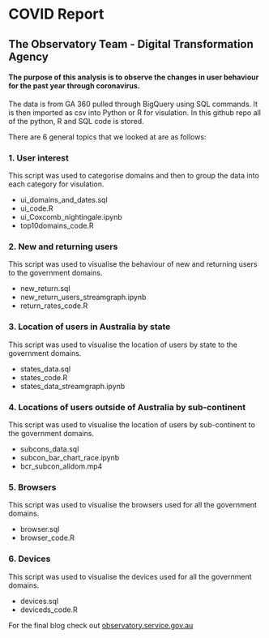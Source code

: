# COVID Report 
## The Observatory Team - Digital Transformation Agency
#### The purpose of this analysis is to observe the changes in user behaviour for the past year through coronavirus.

The data is from GA 360 pulled through BigQuery using SQL commands. It is then imported as csv into Python or R for visulation. In this github repo all of the python, R and SQL code is stored.

There are 6 general topics that we looked at are as follows:

### 1. User interest
This script was used to categorise domains and then to group the data into each category for visulation. 
 - ui_domains_and_dates.sql
 - ui_code.R
 - ui_Coxcomb_nightingale.ipynb
 - top10domains_code.R
 
### 2. New and returning users
This script was used to visualise the behaviour of new and returning users to the government domains.
 - new_return.sql
 - new_return_users_streamgraph.ipynb
 - return_rates_code.R
 
### 3. Location of users in Australia by state
This script was used to visualise the location of users by state to the government domains.
 - states_data.sql
 - states_code.R
 - states_data_streamgraph.ipynb
 
### 4. Locations of users outside of Australia by sub-continent
This script was used to visualise the location of users by sub-continent to the government domains.
 - subcons_data.sql
 - subcon_bar_chart_race.ipynb
 - bcr_subcon_alldom.mp4
 
### 5. Browsers 
This script was used to visualise the browsers used for all the government domains.
 - browser.sql
 - browser_code.R
 
### 6. Devices
This script was used to visualise the devices used for all the government domains.
 - devices.sql
 - deviceds_code.R

For the final blog check out [observatory.service.gov.au](observatory.service.gov.au)
